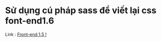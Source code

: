 # Sử dụng cú pháp sass để viết lại css font-end1.6
Link : [Front-end 1.5 !](https://github.com/huynhan147/font_end1.5_sass)
